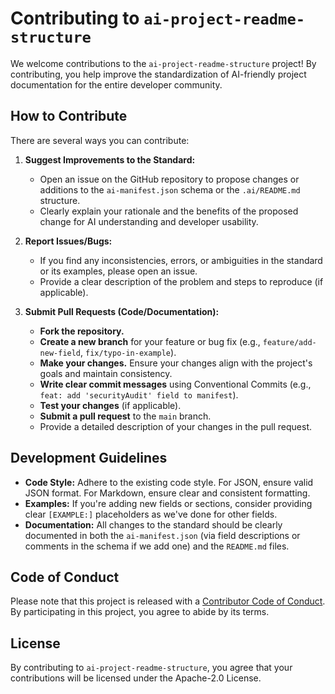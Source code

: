 # Contributing to `ai-project-readme-structure`

We welcome contributions to the `ai-project-readme-structure` project! By contributing, you help improve the standardization of AI-friendly project documentation for the entire developer community.

## How to Contribute

There are several ways you can contribute:

1.  **Suggest Improvements to the Standard:**
    * Open an issue on the GitHub repository to propose changes or additions to the `ai-manifest.json` schema or the `.ai/README.md` structure.
    * Clearly explain your rationale and the benefits of the proposed change for AI understanding and developer usability.

2.  **Report Issues/Bugs:**
    * If you find any inconsistencies, errors, or ambiguities in the standard or its examples, please open an issue.
    * Provide a clear description of the problem and steps to reproduce (if applicable).

3.  **Submit Pull Requests (Code/Documentation):**
    * **Fork the repository.**
    * **Create a new branch** for your feature or bug fix (e.g., `feature/add-new-field`, `fix/typo-in-example`).
    * **Make your changes.** Ensure your changes align with the project's goals and maintain consistency.
    * **Write clear commit messages** using Conventional Commits (e.g., `feat: add 'securityAudit' field to manifest`).
    * **Test your changes** (if applicable).
    * **Submit a pull request** to the `main` branch.
    * Provide a detailed description of your changes in the pull request.

## Development Guidelines

* **Code Style:** Adhere to the existing code style. For JSON, ensure valid JSON format. For Markdown, ensure clear and consistent formatting.
* **Examples:** If you're adding new fields or sections, consider providing clear `[EXAMPLE:]` placeholders as we've done for other fields.
* **Documentation:** All changes to the standard should be clearly documented in both the `ai-manifest.json` (via field descriptions or comments in the schema if we add one) and the `README.md` files.

## Code of Conduct

Please note that this project is released with a [Contributor Code of Conduct](./CODE_OF_CONDUCT.md). By participating in this project, you agree to abide by its terms.

## License

By contributing to `ai-project-readme-structure`, you agree that your contributions will be licensed under the Apache-2.0 License.

